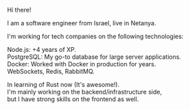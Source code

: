 Hi there!

I am a software engineer from Israel, live in Netanya.

I'm working for tech companies on the following technologies:

Node.js: +4 years of XP.  
PostgreSQL: My go-to database for large server applications.  
Docker: Worked with Docker in production for years.  
WebSockets, Redis, RabbitMQ.  

In learning of Rust now (It's awesome!).  
I'm mainly working on the backend/infrastructure side,   
but I have strong skills on the frontend as well.
